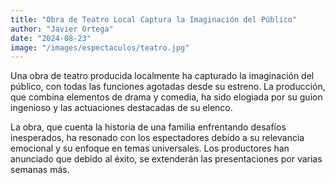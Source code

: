 ```yaml
---
title: "Obra de Teatro Local Captura la Imaginación del Público"
author: "Javier Ortega"
date: "2024-08-23"
image: "/images/espectaculos/teatro.jpg"
---
```


Una obra de teatro producida localmente ha capturado la imaginación del público, con todas las funciones agotadas desde su estreno. La producción, que combina elementos de drama y comedia, ha sido elogiada por su guion ingenioso y las actuaciones destacadas de su elenco.

La obra, que cuenta la historia de una familia enfrentando desafíos inesperados, ha resonado con los espectadores debido a su relevancia emocional y su enfoque en temas universales. Los productores han anunciado que debido al éxito, se extenderán las presentaciones por varias semanas más.
